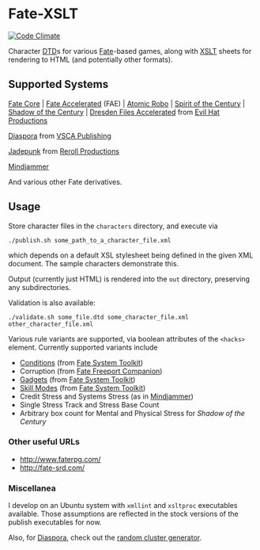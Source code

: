 # Fate-XSLT

[![Code Climate](https://codeclimate.com/github/kbaird/Fate-XSLT/badges/gpa.svg)](https://codeclimate.com/github/kbaird/Fate-XSLT)

Character [DTD](http://www.w3.org/TR/xhtml1/dtds.html)s for various
[Fate](http://www.faterpg.com/)-based games, along with
[XSLT](http://www.w3.org/TR/xslt) sheets for rendering to HTML (and potentially other formats).

## Supported Systems

[Fate Core](http://www.evilhat.com/home/fate-core/) |
[Fate Accelerated](http://www.evilhat.com/home/fae/) (FAE) |
[Atomic Robo](http://www.evilhat.com/home/atomic-robo/) |
[Spirit of the Century](http://www.evilhat.com/home/spirit-of-the-century-2/) |
[Shadow of the Century](http://www.evilhat.com/home/shadow-of-the-century/) |
[Dresden Files Accelerated](http://www.evilhat.com/home/dresden-files-accelerated//) from
[Evil Hat Productions](http://evilhat.com/)

[Diaspora](http://www.vsca.ca/Diaspora/) from 
[VSCA Publishing](http://vsca.ca/)

[Jadepunk](http://jadepunk.com/) from
[Reroll Productions](http://rerollproductions.com/?project=jadepunk)

[Mindjammer](https://mindjammerpress.com/mindjammer/)

And various other Fate derivatives.

## Usage

Store character files in the `characters` directory, and execute via

    ./publish.sh some_path_to_a_character_file.xml

which depends on a default XSL stylesheet being defined in the given XML document.
The sample characters demonstrate this.

Output (currently just HTML) is rendered into the `out` directory, preserving any
subdirectories.

Validation is also available:

    ./validate.sh some_file.dtd some_character_file.xml other_character_file.xml

Various rule variants are supported, via boolean attributes of the `<hacks>` element.
Currently supported variants include
- [Conditions](http://fate-srd.com/fate-system-toolkit/conditions) (from
  [Fate System Toolkit](http://fate-srd.com/fate-system-toolkit/))
- Corruption (from
  [Fate Freeport Companion](http://www.evilhat.com/home/fate-freeport-companionprinted-by-the-elves/))
- [Gadgets](http://fate-srd.com/fate-system-toolkit/gadgets-and-gear) (from
  [Fate System Toolkit](http://fate-srd.com/fate-system-toolkit/))
- [Skill Modes](http://fate-srd.com/fate-system-toolkit/skill-modes) (from
  [Fate System Toolkit](http://fate-srd.com/fate-system-toolkit/))
- Credit Stress and Systems Stress (as in [Mindjammer](https://mindjammerpress.com/mindjammer/))
- Single Stress Track and Stress Base Count
- Arbitrary box count for Mental and Physical Stress for _Shadow of the Century_

### Other useful URLs
- http://www.faterpg.com/
- http://fate-srd.com/

### Miscellanea
I develop on an Ubuntu system with `xmllint` and `xsltproc` executables
available. Those assumptions are reflected in the stock versions of the publish
executables for now.

Also, for [Diaspora](http://www.vsca.ca/Diaspora/), check out the
[random cluster generator](http://www.aristobit.com/diaspora/randomcluster.html).
